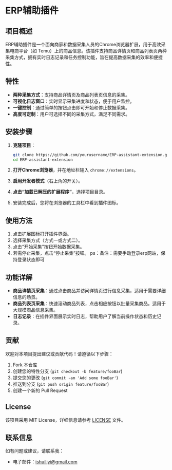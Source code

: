 # ERP辅助插件

## 项目概述

ERP辅助插件是一个面向商家和数据采集人员的Chrome浏览器扩展，用于高效采集电商平台（如 Temu）上的商品信息。该插件支持商品详情页和商品列表页两种采集方式，拥有实时日志记录和任务控制功能，旨在提高数据采集的效率和便捷性。

## 特性

- **两种采集方式**：支持商品详情页及商品列表页信息的采集。
- **可视化日志窗口**：实时显示采集进度和状态，便于用户监控。
- **一键控制**：通过简单的按钮点击即可开始和停止数据采集。
- **高度可定制**：用户可选择不同的采集方式，满足不同需求。

## 安装步骤

1. **克隆项目**：
   ```bash
   git clone https://github.com/yourusername/ERP-assistant-extension.git
   cd ERP-assistant-extension
   ```

2. **打开Chrome浏览器**，并在地址栏输入 `chrome://extensions`。

3. **启用开发者模式**（右上角的开关）。

4. **点击“加载已解压的扩展程序”**，选择项目目录。

5. 安装完成后，您将在浏览器的工具栏中看到插件图标。

## 使用方法

1. 点击扩展图标打开插件界面。
2. 选择采集方式（方式一或方式二）。
3. 点击“开始采集”按钮开始数据采集。
4. 若需停止采集，点击“停止采集”按钮。
ps：备注：需要手动登录erp网站，保持登录状态即可

## 功能详解

- **商品详情页采集**：通过点击商品并访问详情页进行信息采集，适用于需要详细信息的场景。
- **商品列表页采集**：快速滚动商品列表，点击相应按钮以批量采集商品。适用于大规模商品信息采集。
- **日志记录**：在插件界面展示实时日志，帮助用户了解当前操作状态和历史记录。

## 贡献

欢迎对本项目提出建议或贡献代码！请遵循以下步骤：

1. Fork 本仓库
2. 创建您的特性分支 (`git checkout -b feature/fooBar`)
3. 提交您的更改 (`git commit -am 'Add some fooBar'`)
4. 推送到分支 (`git push origin feature/fooBar`)
5. 创建一个新的 Pull Request

## License

该项目采用 MIT License，详细信息请参考 [LICENSE](LICENSE) 文件。

## 联系信息

如有问题或建议，请联系我：

- 电子邮件：[ishuiliyi@gmail.com](ishuiliyi@gmail.com)

